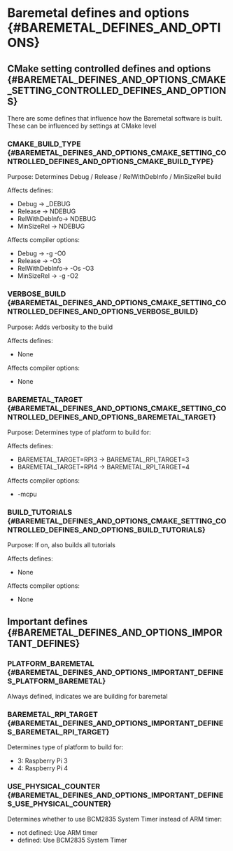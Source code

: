 # Baremetal defines and options {#BAREMETAL_DEFINES_AND_OPTIONS}

## CMake setting controlled defines and options {#BAREMETAL_DEFINES_AND_OPTIONS_CMAKE_SETTING_CONTROLLED_DEFINES_AND_OPTIONS}

There are some defines that influence how the Baremetal software is built. These can be influenced by settings at CMake level

### CMAKE_BUILD_TYPE {#BAREMETAL_DEFINES_AND_OPTIONS_CMAKE_SETTING_CONTROLLED_DEFINES_AND_OPTIONS_CMAKE_BUILD_TYPE}

Purpose:
Determines Debug / Release / RelWithDebInfo / MinSizeRel build

Affects defines:
- Debug -> _DEBUG
- Release -> NDEBUG
- RelWithDebInfo-> NDEBUG
- MinSizeRel -> NDEBUG

Affects compiler options:
- Debug -> -g -O0
- Release -> -O3
- RelWithDebInfo-> -Os -O3
- MinSizeRel -> -g -O2

### VERBOSE_BUILD {#BAREMETAL_DEFINES_AND_OPTIONS_CMAKE_SETTING_CONTROLLED_DEFINES_AND_OPTIONS_VERBOSE_BUILD}

Purpose:
Adds verbosity to the build

Affects defines:
- None

Affects compiler options:
- None

### BAREMETAL_TARGET {#BAREMETAL_DEFINES_AND_OPTIONS_CMAKE_SETTING_CONTROLLED_DEFINES_AND_OPTIONS_BAREMETAL_TARGET}

Purpose:
Determines type of platform to build for:

Affects defines:
- BAREMETAL_TARGET=RPI3 -> BAREMETAL_RPI_TARGET=3
- BAREMETAL_TARGET=RPI4 -> BAREMETAL_RPI_TARGET=4

Affects compiler options:
- -mcpu

### BUILD_TUTORIALS {#BAREMETAL_DEFINES_AND_OPTIONS_CMAKE_SETTING_CONTROLLED_DEFINES_AND_OPTIONS_BUILD_TUTORIALS}

Purpose:
If on, also builds all tutorials

Affects defines:
- None

Affects compiler options:
- None

## Important defines {#BAREMETAL_DEFINES_AND_OPTIONS_IMPORTANT_DEFINES}

### PLATFORM_BAREMETAL {#BAREMETAL_DEFINES_AND_OPTIONS_IMPORTANT_DEFINES_PLATFORM_BAREMETAL}

Always defined, indicates we are building for baremetal

### BAREMETAL_RPI_TARGET {#BAREMETAL_DEFINES_AND_OPTIONS_IMPORTANT_DEFINES_BAREMETAL_RPI_TARGET}

Determines type of platform to build for:
- 3: Raspberry Pi 3
- 4: Raspberry Pi 4

### USE_PHYSICAL_COUNTER {#BAREMETAL_DEFINES_AND_OPTIONS_IMPORTANT_DEFINES_USE_PHYSICAL_COUNTER}

Determines whether to use BCM2835 System Timer instead of ARM timer:
- not defined: Use ARM timer
- defined: Use BCM2835 System Timer
